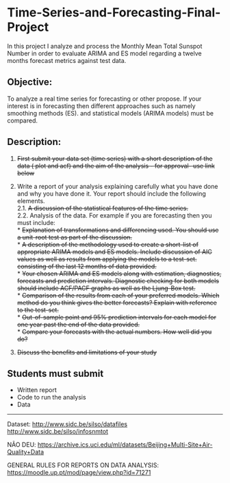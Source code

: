 # Time-Series-and-Forecasting-Final-Project
In this project I analyze and process the Monthly Mean Total Sunspot Number in order to evaluate ARIMA and ES model regarding a twelve months forecast metrics against test data.  

## Objective:

To analyze a real time series for forecasting or other propose. If your interest is in forecasting then  different approaches such as namely smoothing methods (ES). and statistical models (ARIMA models) must be compared. 

## Description:

1. ~~First submit your data set (time series) with a short description  of the data ( plot and acf) and the aim of the analysis - for approval- use link below~~

2. Write a report of your analysis explaining carefully what you have done and why you have done it. Your report should include the following elements.  
        2.1. ~~A discussion of the statistical features of the time series.~~  
        2.2. Analysis of the data. For example if you are forecasting then you must include:  
                * ~~Explanation of transformations and differencing used. You should use a unit-root test as part of the discussion.~~  
                * ~~A description of the methodology used to create a short-list of appropriate ARIMA models and ES models. Include discussion of AIC values as well as results from applying the models to a test-set. consisting of the last 12 months of data provided.~~  
                * ~~Your chosen ARIMA and ES models along with estimation, diagnostics, forecasts and prediction intervals. Diagnostic checking for both models should include ACF/PACF graphs as well as the Ljung-Box test.~~  
                * ~~Comparison of the results from each of your preferred models. Which method do you think gives the better forecasts? Explain with reference to the test-set.~~    
                * ~~Out-of-sample point and 95% prediction intervals for each model for one year past the end of the data provided.~~    
                * ~~Compare your forecasts with the actual numbers. How well did you do?~~  
3. ~~Discuss the benefits and limitations of  your study~~     

## Students must submit

* Written report
* Code to run the analysis
* Data 

___ 


Dataset:
http://www.sidc.be/silso/datafiles
http://www.sidc.be/silso/infosnmtot

NÃO DEU:
https://archive.ics.uci.edu/ml/datasets/Beijing+Multi-Site+Air-Quality+Data

GENERAL RULES FOR REPORTS ON DATA ANALYSIS: https://moodle.up.pt/mod/page/view.php?id=71271
